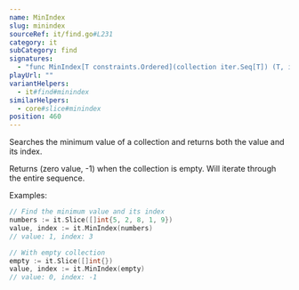 ```yaml
---
name: MinIndex
slug: minindex
sourceRef: it/find.go#L231
category: it
subCategory: find
signatures:
  - "func MinIndex[T constraints.Ordered](collection iter.Seq[T]) (T, int)"
playUrl: ""
variantHelpers:
  - it#find#minindex
similarHelpers:
  - core#slice#minindex
position: 460
---
```


Searches the minimum value of a collection and returns both the value and its index.

Returns (zero value, -1) when the collection is empty.
Will iterate through the entire sequence.

Examples:

```go
// Find the minimum value and its index
numbers := it.Slice([]int{5, 2, 8, 1, 9})
value, index := it.MinIndex(numbers)
// value: 1, index: 3

// With empty collection
empty := it.Slice([]int{})
value, index := it.MinIndex(empty)
// value: 0, index: -1
```